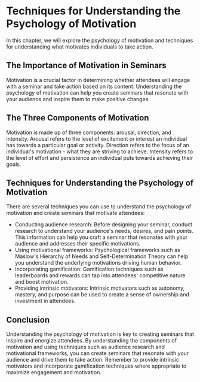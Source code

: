 # Techniques for Understanding the Psychology of Motivation

In this chapter, we will explore the psychology of motivation and techniques for understanding what motivates individuals to take action.

The Importance of Motivation in Seminars
----------------------------------------

Motivation is a crucial factor in determining whether attendees will engage with a seminar and take action based on its content. Understanding the psychology of motivation can help you create seminars that resonate with your audience and inspire them to make positive changes.

The Three Components of Motivation
----------------------------------

Motivation is made up of three components: arousal, direction, and intensity. Arousal refers to the level of excitement or interest an individual has towards a particular goal or activity. Direction refers to the focus of an individual's motivation - what they are striving to achieve. Intensity refers to the level of effort and persistence an individual puts towards achieving their goals.

Techniques for Understanding the Psychology of Motivation
---------------------------------------------------------

There are several techniques you can use to understand the psychology of motivation and create seminars that motivate attendees:

* Conducting audience research: Before designing your seminar, conduct research to understand your audience's needs, desires, and pain points. This information can help you craft a seminar that resonates with your audience and addresses their specific motivations.
* Using motivational frameworks: Psychological frameworks such as Maslow's Hierarchy of Needs and Self-Determination Theory can help you understand the underlying motivations driving human behavior.
* Incorporating gamification: Gamification techniques such as leaderboards and rewards can tap into attendees' competitive nature and boost motivation.
* Providing intrinsic motivators: Intrinsic motivators such as autonomy, mastery, and purpose can be used to create a sense of ownership and investment in attendees.

Conclusion
----------

Understanding the psychology of motivation is key to creating seminars that inspire and energize attendees. By understanding the components of motivation and using techniques such as audience research and motivational frameworks, you can create seminars that resonate with your audience and drive them to take action. Remember to provide intrinsic motivators and incorporate gamification techniques where appropriate to maximize engagement and motivation.
